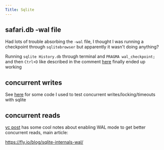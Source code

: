 ```yaml
---
Title: Sqlite
---
```


## safari.db -wal file

Had lots of trouble absorbing the `-wal` file, I thought I was running a checkpoint through `sqlitebrowser` but apparently it wasn't doing anything?

Running `sqlite History.db` through terminal and `PRAGMA wal_checkpoint;` and then `Ctrl+D` like described in the comment [here](https://stackoverflow.com/a/19575935/9348376) finally ended up working

## concurrent writes

See [here](https://sean.fish/s/OYbh) for some code I used to test concurrent writes/locking/timeouts with sqlite

## concurrent reads

[yc post](https://news.ycombinator.com/item?id=32579866) has some cool notes about enabling WAL mode to get better concurrent reads, main article:

<https://fly.io/blog/sqlite-internals-wal/>
